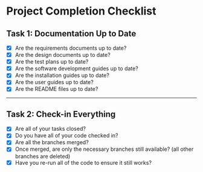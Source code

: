 # Project Completion Checklist

## Task 1: Documentation Up to Date
- [X] Are the requirements documents up to date?  
- [X] Are the design documents up to date?  
- [X] Are the test plans up to date?  
- [X] Are the software development guides up to date?  
- [X] Are the installation guides up to date?  
- [X] Are the user guides up to date?  
- [X] Are the README files up to date?  

---

## Task 2: Check-in Everything
- [X] Are all of your tasks closed?  
- [X] Do you have all of your code checked in?  
- [X] Are all the branches merged?  
- [X] Once merged, are only the necessary branches still available? (all other branches are deleted)  
- [X] Have you re-run all of the code to ensure it still works?  
